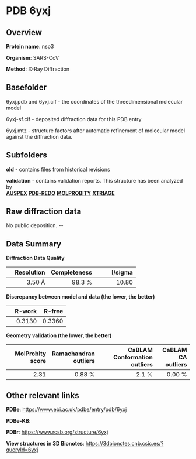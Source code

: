 # PDB 6yxj

## Overview

**Protein name**: nsp3

**Organism**: SARS-CoV

**Method**: X-Ray Diffraction



## Basefolder

6yxj.pdb and 6yxj.cif - the coordinates of the threedimensional molecular model

6yxj-sf.cif - deposited diffraction data for this PDB entry

6yxj.mtz - structure factors after automatic refinement of molecular model against the diffraction data.

## Subfolders



**old** - contains files from historical revisions

**validation** - contains validation reports. This structure has been analyzed by <br>[**AUSPEX**](https://github.com/thorn-lab/coronavirus_structural_task_force/tree/master/pdb/nsp3/SARS-CoV/6yxj/validation/auspex) [**PDB-REDO**](https://github.com/thorn-lab/coronavirus_structural_task_force/tree/master/pdb/nsp3/SARS-CoV/6yxj/validation/pdb-redo) [**MOLPROBITY**](https://github.com/thorn-lab/coronavirus_structural_task_force/tree/master/pdb/nsp3/SARS-CoV/6yxj/validation/molprobity) [**XTRIAGE**](https://github.com/thorn-lab/coronavirus_structural_task_force/blob/master/pdb/nsp3/SARS-CoV/6yxj/validation/Xtriage_output.log)   



## Raw diffraction data

No public deposition. --<br> 

## Data Summary
**Diffraction Data Quality**

|   | Resolution | Completeness| I/sigma |
|---|-------------:|----------------:|--------------:|
|   |3.50 Å|98.3  %|<img width=50/>10.80|

**Discrepancy between model and data (the lower, the better)**

|   | **R-work**| **R-free**   
|---|-------------:|----------------:|           
||  0.3130|  0.3360|

**Geometry validation (the lower, the better)**

|   |**MolProbity<br>score**| **Ramachandran<br>outliers** | **CaBLAM<br>Conformation outliers** | **CaBLAM<br>CA outliers** |
|---|-------------:|----------------:|----------------:|----------------:|
||  2.31|  0.88 %|2.1 %|0.00 %|

 

 



## Other relevant links 
**PDBe**:  https://www.ebi.ac.uk/pdbe/entry/pdb/6yxj

**PDBe-KB**:  
 
**PDBr**: https://www.rcsb.org/structure/6yxj 

**View structures in 3D Bionotes**: https://3dbionotes.cnb.csic.es/?queryId=6yxj

